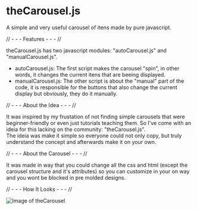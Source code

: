 # theCarousel.js
A simple and very useful carousel of itens made by pure javascript.

// - - - Features - - - //

theCarousel.js has two javascript modules: "autoCarousel.js" and "manualCarousel.js". 
- autoCarousel.js:
The first script makes the carousel "spin", in other words, it changes the current itens that are beeing displayed. 
- manualCarousel.js:
The other script is about the "manual" part of the code, it is responsible for the buttons that also change the current display but obviously, they do it manually.


// - - - About the Idea - - - //

It was inspired by my frustation of not finding simple carousels that were beginner-friendly or even just tutorials teaching them. So I've come with an ideia for this lacking on the community: "theCarousel.js".
<br> The ideia was make it simple so everyone could not only copy, but truly understand the concept and afterwards make it on your own.


// - - - About the Carousel - - - //

It was made in way that you could change all the css and html (except the carousel structure and it's attributes) so you can customize in your on way and you wont be blocked in pre molded designs.


// - - - How It Looks - - - //

![Image of theCarousel](https://github.com/cassianoedson/theCarousel.js/blob/main/Carousel/img/img-carousel.PNG)
